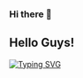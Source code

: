 ### Hi there 👋

## Hello Guys!
<a href="https://git.io/typing-svg">
<img src="https://readme-typing-svg.demolab.com?font=Lato&weight=700&size=24&duration=4800&center=true&vCenter=true&multiline=true&random=false&width=550&height=65&lines=Hello+There%F0%9F%91%8B%F0%9F%8F%BD;My+Name+is+Daffa+Fikri+Alfiansyah" alt="Typing SVG" />
</a>
<!--
**DaffaFikriAL/DaffaFikriAL** is a ✨ _special_ ✨ repository because its `README.md` (this file) appears on your GitHub profile.

Here are some ideas to get you started:

- 🔭 I’m currently working on ...
- 🌱 I’m currently learning ...
- 👯 I’m looking to collaborate on ...
- 🤔 I’m looking for help with ...
- 💬 Ask me about ...
- 📫 How to reach me: ...
- 😄 Pronouns: ...
- ⚡ Fun fact: ...
-->
